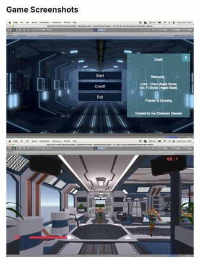 ## Game Screenshots
![Main Menu](Screenshots/MainMenu.png)
![Game Screen](Screenshots/GameScene.png)

